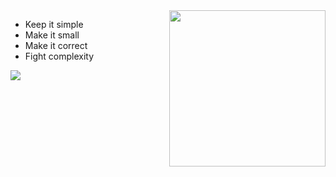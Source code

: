 <!---
### Hi, I'm Jaime 👋



<img align="right" src="http://inews.gtimg.com/newsapp_match/0/10903293331/0" height="150">

## I'm a Machine learning engineer at H&M Sweden

* I'm currently working with recommendation systems and Automatic Speech recognition as a hobby
* Main programming languages: Python, C++, Java.
* Research interests: E2E ASR, Online ASR, Scalable ML.
* Other skills: Time series forecasting, Scalable cloud services, Linux, Docker, Git, Automating stuff.
* 🔗 [Website](https://jiwidi.github.io/).

<p align="center">
    <a href="mailto:fhjaime96@gmail.com"><img height="35" src="https://crhenr.xyz/imgs/logos/gmail_logo.svg"></a>&nbsp;&nbsp;
    <a href="https://www.linkedin.com/in/jaime-ferrando-huertas-611ab5130/"><img height="35" src="https://crhenr.xyz/imgs/logos/linkedin_logo.svg"></a>&nbsp;&nbsp;
    <a href="https://instagram.com/ferrandojaime"><img height="35" src="https://crhenr.xyz/imgs/logos/instagram_logo.svg"></a>&nbsp;&nbsp;
</p>
-->

<img align="right" src="http://inews.gtimg.com/newsapp_match/0/10903293331/0" height="250">

* Keep it simple
* Make it small
* Make it correct
* Fight complexity

![](https://hit.yhype.me/github/profile?user_id=10882086)
